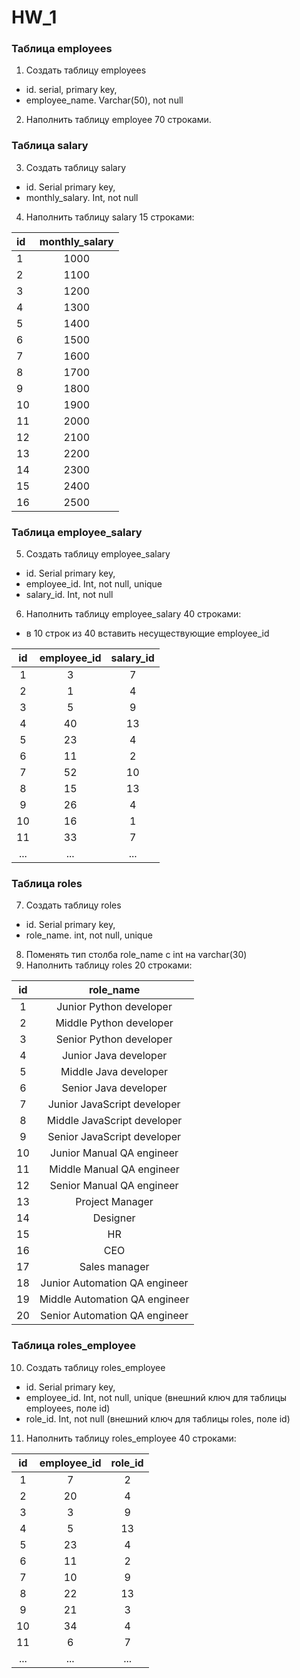 # HW_1
### Таблица employees

1) Создать таблицу employees
- id. serial,  primary key,
- employee_name. Varchar(50), not null
2) Наполнить таблицу employee 70 строками.


### Таблица salary

3) Создать таблицу salary
- id. Serial  primary key,
- monthly_salary. Int, not null
4) Наполнить таблицу salary 15 строками:

|id | monthly_salary |
|:--|:--------------:|
|1 | 1000
|2 | 1100
|3 | 1200
|4 | 1300
|5 | 1400
|6 | 1500
|7 | 1600
|8 | 1700
|9 | 1800
|10| 1900
|11| 2000
|12| 2100
|13| 2200
|14| 2300
|15| 2400
|16| 2500 


### Таблица employee_salary

5) Создать таблицу employee_salary
- id. Serial  primary key,
- employee_id. Int, not null, unique
- salary_id. Int, not null
6) Наполнить таблицу employee_salary 40 строками:
- в 10 строк из 40 вставить несуществующие employee_id


| id | employee_id | salary_id  |
| :-:| :---------: | :---------:|
|1  | 3    | 7          
|2  | 1    | 4
|3  | 5    |9
|4  | 40   | 13
|5  | 23   | 4
|6  | 11   | 2
|7  | 52   | 10
|8  | 15   | 13
|9  | 26   | 4
|10 | 16   | 1
|11 | 33   | 7
|...| ...  | ...



### Таблица roles

7) Создать таблицу roles
- id. Serial  primary key,
- role_name. int, not null, unique
8) Поменять тип столба role_name с int на varchar(30)
9) Наполнить таблицу roles 20 строками:

| id | role_name |
| :-:| :-------: |
|1     | Junior Python developer
|2     | Middle Python developer
|3     | Senior Python developer
|4     |Junior Java developer
|5     | Middle Java developer
|6     | Senior Java developer
|7     | Junior JavaScript developer
|8     | Middle JavaScript developer
|9     | Senior JavaScript developer
|10    | Junior Manual QA engineer
|11    | Middle Manual QA engineer
|12    | Senior Manual QA engineer
|13    | Project Manager
|14    | Designer
|15    | HR
|16    | CEO
|17    | Sales manager
|18    | Junior Automation QA engineer
|19    | Middle Automation QA engineer
|20    | Senior Automation QA engineer




### Таблица roles_employee

10) Создать таблицу roles_employee
- id. Serial  primary key,
- employee_id. Int, not null, unique (внешний ключ для таблицы employees, поле id)
- role_id. Int, not null (внешний ключ для таблицы roles, поле id)
11) Наполнить таблицу roles_employee 40 строками:

|id  | employee_id | role_id |
|:---:|:-----------:|:-------:|
|1 | 7 | 2 
|2 | 20 | 4
|3 |3  |9
|4 | 5 |13
|5 |23  |4
|6 |11 |2
|7 |10 |9
|8 |22 |13
|9 |21 |3
|10 |34 |4
|11 |6 |7
|... |... |...